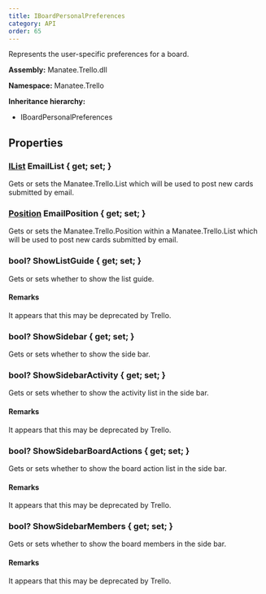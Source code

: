 ```yaml
---
title: IBoardPersonalPreferences
category: API
order: 65
---
```


Represents the user-specific preferences for a board.

**Assembly:** Manatee.Trello.dll

**Namespace:** Manatee.Trello

**Inheritance hierarchy:**

- IBoardPersonalPreferences

## Properties

### [IList](../IList#ilist) EmailList { get; set; }

Gets or sets the Manatee.Trello.List which will be used to post new cards submitted by email.

### [Position](../Position#position) EmailPosition { get; set; }

Gets or sets the Manatee.Trello.Position within a Manatee.Trello.List which will be used to post new cards submitted by email.

### bool? ShowListGuide { get; set; }

Gets or sets whether to show the list guide.

#### Remarks

It appears that this may be deprecated by Trello.

### bool? ShowSidebar { get; set; }

Gets or sets whether to show the side bar.

### bool? ShowSidebarActivity { get; set; }

Gets or sets whether to show the activity list in the side bar.

#### Remarks

It appears that this may be deprecated by Trello.

### bool? ShowSidebarBoardActions { get; set; }

Gets or sets whether to show the board action list in the side bar.

#### Remarks

It appears that this may be deprecated by Trello.

### bool? ShowSidebarMembers { get; set; }

Gets or sets whether to show the board members in the side bar.

#### Remarks

It appears that this may be deprecated by Trello.

